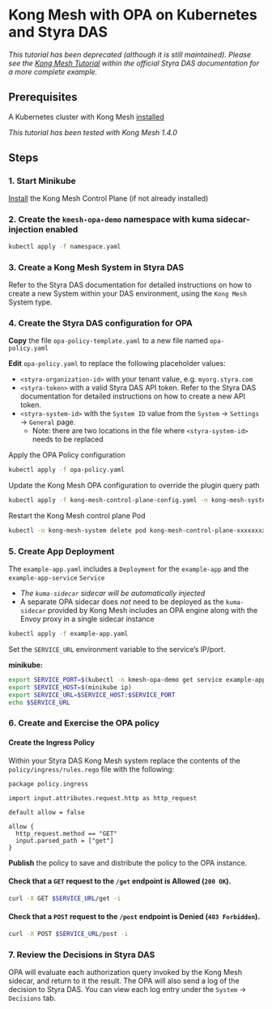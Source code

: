 # Kong Mesh with OPA on Kubernetes and Styra DAS

_This tutorial has been deprecated (although it is still maintained).  Please see the [Kong Mesh Tutorial](https://docs.styra.com/v1/docs/tutorials/kong-mesh/) within the official Styra DAS documentation for a more complete example._

## Prerequisites

A Kubernetes cluster with Kong Mesh [installed](https://docs.konghq.com/mesh/1.4.x/installation/kubernetes/)

_This tutorial has been tested with Kong Mesh 1.4.0_

## Steps

### 1. Start Minikube

[Install](https://docs.konghq.com/mesh/1.4.x/installation/kubernetes/) the Kong Mesh Control Plane (if not already installed)

### 2. Create the `kmesh-opa-demo` namespace with kuma sidecar-injection enabled

```sh
kubectl apply -f namespace.yaml
```

### 3. Create a Kong Mesh System in Styra DAS

Refer to the Styra DAS documentation for detailed instructions on how to create a new System within your DAS environment, using the `Kong Mesh` System type.

### 4. Create the Styra DAS configuration for OPA

**Copy** the file `opa-policy-template.yaml` to a new file named `opa-policy.yaml`

**Edit** `opa-policy.yaml` to replace the following placeholder values:
* `<styra-organization-id>` with your tenant value, e.g. `myorg.styra.com`
* `<styra-token>` with a valid Styra DAS API token. Refer to the Styra DAS documentation for detailed instructions on how to create a new API token.
* `<styra-system-id>` with the `System ID` value from the `System` -> `Settings` -> `General` page.
    * Note: there are two locations in the file where `<styra-system-id>` needs to be replaced

Apply the OPA Policy configuration
```sh
kubectl apply -f opa-policy.yaml
```

Update the Kong Mesh OPA configuration to override the plugin query path
```sh
kubectl apply -f kong-mesh-control-plane-config.yaml -n kong-mesh-system
```

Restart the Kong Mesh control plane Pod
```sh
kubectl -n kong-mesh-system delete pod kong-mesh-control-plane-xxxxxxxxxx-yyyyy
```

### 5. Create App Deployment

The `example-app.yaml` includes a `Deployment` for the `example-app` and the `example-app-service` `Service`
* _The `kuma-sidecar` sidecar will be automatically injected_
* A separate OPA sidecar does _not_ need to be deployed as the `kuma-sidecar` provided by Kong Mesh includes an OPA engine along with the Envoy proxy in a single sidecar instance

```sh
kubectl apply -f example-app.yaml
```

Set the `SERVICE_URL` environment variable to the service’s IP/port.

**minikube:**
```sh
export SERVICE_PORT=$(kubectl -n kmesh-opa-demo get service example-app -o jsonpath='{.spec.ports[?(@.port==8080)].nodePort}')
export SERVICE_HOST=$(minikube ip)
export SERVICE_URL=$SERVICE_HOST:$SERVICE_PORT
echo $SERVICE_URL
```

### 6. Create and Exercise the OPA policy

#### Create the Ingress Policy

Within your Styra DAS Kong Mesh system replace the contents of the `policy/ingress/rules.rego` file with the following:
```rego
package policy.ingress

import input.attributes.request.http as http_request

default allow = false

allow {
  http_request.method == "GET"
  input.parsed_path = ["get"]
}
```

**Publish** the policy to save and distribute the policy to the OPA instance.

#### Check that a `GET` request to the `/get` endpoint is **Allowed** (`200 OK`).

```sh
curl -X GET $SERVICE_URL/get -i
```

#### Check that a `POST` request to the `/post` endpoint is **Denied** (`403 Forbidden`).

```sh
curl -X POST $SERVICE_URL/post -i
```

### 7. Review the Decisions in Styra DAS

OPA will evaluate each authorization query invoked by the Kong Mesh sidecar, and return to it the result. The OPA will also send a log of the decision to Styra DAS. You can view each log entry under the `System` -> `Decisions` tab.

